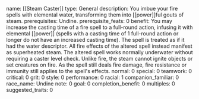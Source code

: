 name: [[Steam Caster]]
type: General
description: You imbue your fire spells with elemental water, transforming them into [[power]]ful gouts of steam.
prerequisites: Undine.
prerequisite_feats: 0
benefit: You may increase the casting time of a fire spell to a full-round action, infusing it with elemental [[power]] (spells with a casting time of 1 full-round action or longer do not have an increased casting time). The spell is treated as if it had the water descriptor. All fire effects of the altered spell instead manifest as superheated steam. The altered spell works normally underwater without requiring a caster level check. Unlike fire, the steam cannot ignite objects or set creatures on fire. As the spell still deals fire damage, fire resistance or immunity still applies to the spell's effects.
normal: 0
special: 0
teamwork: 0
critical: 0
grit: 0
style: 0
performance: 0
racial: 1
companion_familiar: 0
race_name: Undine
note: 0
goal: 0
completion_benefit: 0
multiples: 0
suggested_traits: 0
